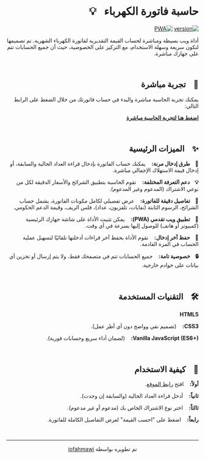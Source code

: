 <div dir="rtl">

# حاسبة فاتورة الكهرباء&nbsp;&nbsp; 💡

[![version](https://img.shields.io/badge/version-1.0.0-blue.svg)](https://github.com/iofahmawi/e-bill)
[![PWA](https://img.shields.io/badge/PWA-Enabled-brightgreen)](https://iofahmawi.github.io/e-bill/)

أداة ويب بسيطة ومباشرة لحساب القيمة التقديرية لفاتورة الكهرباء الشهرية. تم تصميمها لتكون سريعة وسهلة الاستخدام، مع التركيز على الخصوصية، حيث أن جميع الحسابات تتم على جهازك مباشرة.

<br>

## 🚀 &nbsp;&nbsp; تجربة مباشرة

يمكنك تجربة الحاسبة مباشرة والبدء في حساب فاتورتك من خلال الضغط على الرابط التالي:

**[اضغط هنا لتجربة الحاسبة مباشرة](https://iofahmawi.github.io/e-bill/)**

<br>

## ✨ &nbsp;&nbsp; الميزات الرئيسية

**🔢 &nbsp;&nbsp; طرق إدخال مرنة:** &nbsp;&nbsp; يمكنك حساب الفاتورة بإدخال قراءة العداد الحالية والسابقة، أو إدخال قيمة الاستهلاك الإجمالي مباشرة.

**💡 &nbsp;&nbsp; دعم التعرفة المختلفة:** &nbsp;&nbsp; تقوم الحاسبة بتطبيق الشرائح والأسعار الدقيقة لكل من نوعي الاشتراك (المدعوم وغير المدعوم).

**🧾 &nbsp;&nbsp; تفاصيل دقيقة للفاتورة:** &nbsp;&nbsp; عرض تفصيلي لكامل مكونات الفاتورة، يشمل حساب الشرائح، الرسوم الثابتة (نفايات، تلفزيون، عداد)، فلس الريف، وقيمة الدعم الحكومي.

**📱 &nbsp;&nbsp; تطبيق ويب تقدمي (PWA):** &nbsp;&nbsp; يمكن تثبيت الأداة على شاشة جهازك الرئيسية (كمبيوتر أو هاتف) للوصول إليها بسرعة في أي وقت.

**💾 &nbsp;&nbsp; حفظ آخر إدخال:** &nbsp;&nbsp; تقوم الأداة بحفظ آخر قراءات أدخلتها تلقائيًا لتسهيل عملية الحساب في المرة القادمة.

**🔒 &nbsp;&nbsp; خصوصية تامة:** &nbsp;&nbsp; جميع الحسابات تتم في متصفحك فقط، ولا يتم إرسال أو تخزين أي بيانات على خوادم خارجية.

<br>

## 🛠️ &nbsp;&nbsp; التقنيات المستخدمة

**HTML5**

**CSS3:** &nbsp;&nbsp; (تصميم نقي وواضح دون أي أطر عمل).

**Vanilla JavaScript (ES6+):** &nbsp;&nbsp; (لضمان أداء سريع وحسابات فورية).

<br>

## 🚀 &nbsp;&nbsp; كيفية الاستخدام

**أولاً:** &nbsp;&nbsp; افتح [رابط الموقع](https://iofahmawi.github.io/e-bill/).

**ثانياً:** &nbsp;&nbsp; أدخل قراءة العداد الحالية (والسابقة إن وجدت).

**ثالثاً:** &nbsp;&nbsp; اختر نوع الاشتراك الخاص بك (مدعوم أو غير مدعوم).

**رابعاً:** &nbsp;&nbsp; اضغط على "احسب القيمة" لعرض التفاصيل الكاملة للفاتورة.

<br>
<hr>
<p align="center">
  تم تطويره بواسطة <a href="https://github.com/iofahmawi" target="_blank">iofahmawi</a>
</p>

</div>
